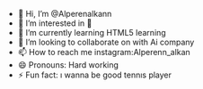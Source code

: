 - 👋 Hi, I’m @Alperenalkann
- 👀 I’m interested in 🎾
- 🌱 I’m currently learning  HTML5 learning 
- 💞️ I’m looking to collaborate on with Ai company 
- 📫 How to reach me instagram:Alperenn_alkan
- 😄 Pronouns: Hard working 
- ⚡ Fun fact: ı wanna be good tennıs player 

<!---
Alperenalkann/Alperenalkann is a ✨ special ✨ repository because its `README.md` (this file) appears on your GitHub profile.
You can click the Preview link to take a look at your changes.
--->
